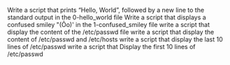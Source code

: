 Write a script that prints “Hello, World”, followed by a new line to the standard output in the 0-hello_world file
Write a script that displays a confused smiley "(Ôo)' in the 1-confused_smiley file
write a script that display the content of the /etc/passwd file
write a script that display the content of /etc/passwd and /etc/hosts
write a script that display the last 10 lines of /etc/passwd
write a script that Display the first 10 lines of /etc/passwd
